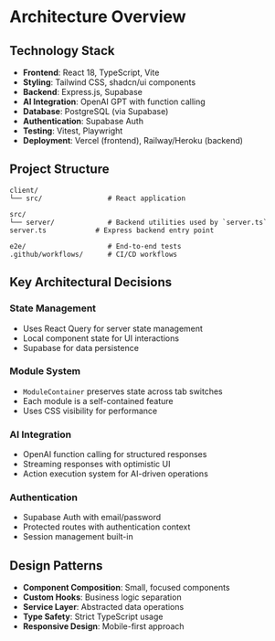 
# Architecture Overview

## Technology Stack

- **Frontend**: React 18, TypeScript, Vite
- **Styling**: Tailwind CSS, shadcn/ui components
- **Backend**: Express.js, Supabase
- **AI Integration**: OpenAI GPT with function calling
- **Database**: PostgreSQL (via Supabase)
- **Authentication**: Supabase Auth
- **Testing**: Vitest, Playwright
- **Deployment**: Vercel (frontend), Railway/Heroku (backend)

## Project Structure

```
client/
└── src/                # React application

src/
└── server/             # Backend utilities used by `server.ts`
server.ts            # Express backend entry point

e2e/                    # End-to-end tests
.github/workflows/      # CI/CD workflows
```

## Key Architectural Decisions

### State Management
- Uses React Query for server state management
- Local component state for UI interactions
- Supabase for data persistence

### Module System
- `ModuleContainer` preserves state across tab switches
- Each module is a self-contained feature
- Uses CSS visibility for performance

### AI Integration
- OpenAI function calling for structured responses
- Streaming responses with optimistic UI
- Action execution system for AI-driven operations

### Authentication
- Supabase Auth with email/password
- Protected routes with authentication context
- Session management built-in

## Design Patterns

- **Component Composition**: Small, focused components
- **Custom Hooks**: Business logic separation
- **Service Layer**: Abstracted data operations
- **Type Safety**: Strict TypeScript usage
- **Responsive Design**: Mobile-first approach
